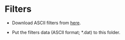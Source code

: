 
# Filters

* Download ASCII filters from [here](http://svo2.cab.inta-csic.es/svo/theory/fps3/index.php?mode=browse&gname=HST).

* Put the filters data (ASCII format; *.dat) to this folder.


